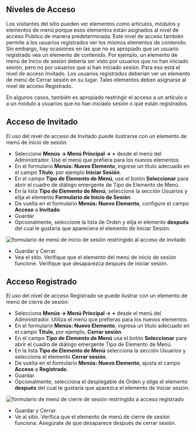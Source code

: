 <!-- Filename: J4.x:Guest_Access / Display title: Acceso de Invitados  -->

## Niveles de Acceso

Los visitantes del sitio pueden ver elementos como artículos, módulos y elementos de menú porque esos elementos están asignados al nivel de acceso Público de manera predeterminada. Este nivel de acceso también permite a los usuarios registrados ver los mismos elementos de contenido. Sin embargo, hay ocasiones en las que no es apropiado que un usuario registrado vea un elemento de contenido. Por ejemplo, un elemento de menú de Inicio de sesión debería ser visto por usuarios que no han iniciado sesión, pero no por usuarios que sí han iniciado sesión. Para eso está el nivel de acceso Invitado. Los usuarios registrados deberían ver un elemento de menú de Cerrar sesión en su lugar. Tales elementos deben asignarse al nivel de acceso Registrado.

En algunos casos, también es apropiado restringir el acceso a un artículo o a un módulo a usuarios que no han iniciado sesión o que están registrados.

## Acceso de Invitado

El uso del nivel de acceso de Invitado puede ilustrarse con un elemento de menú de inicio de sesión:

- Seleccione **Menús → Menú Principal → +** desde el menú del Administrador.
  Use el menú que prefiera para los nuevos elementos.
- En el formulario **Menús: Nuevo Elemento**, ingrese un título adecuado en el
  campo **Título**, por ejemplo **Iniciar Sesión**.
- En el campo **Tipo de Elemento de Menú**, use el botón **Seleccionar** para abrir el
  cuadro de diálogo emergente de Tipo de Elemento de Menú.
- En la lista **Tipo de Elemento de Menú**, seleccione la sección Usuarios y elija el
  elemento **Formulario de Inicio de Sesión**.
- De vuelta en el formulario **Menús: Nuevo Elemento**, configure el campo **Acceso** a
  **Invitado**.
- Guardar
- Opcionalmente, seleccione la lista de Orden y elija el elemento **después**
  del cual le gustaría que apareciera el elemento de Iniciar Sesión.

![formulario de menú de inicio de sesión restringido al acceso de invitado](../../../en/images/users/guest-access-menu-login.png)

- Guardar y Cerrar.
- Vea el sitio. Verifique que el elemento del menú de inicio de sesión funcione. Verifique
  que desaparezca después de iniciar sesión.

## Acceso Registrado

El uso del nivel de acceso Registrado se puede ilustrar con un elemento de menú de cierre de sesión:

- Selecciona **Menús → Menú Principal → +** desde el menú del Administrador. 
  Utiliza el menú que prefieras para los nuevos elementos.
- En el formulario **Menús: Nuevo Elemento**, ingresa un título adecuado en el campo **Título**, por ejemplo, **Cerrar sesión**.
- En el campo **Tipo de Elemento de Menú** usa el botón **Seleccionar** para abrir el cuadro de diálogo emergente Tipo de Elemento de Menú.
- En la lista **Tipo de Elemento de Menú** selecciona la sección Usuarios y selecciona el elemento **Cerrar sesión**.
- De vuelta en el formulario **Menús: Nuevo Elemento**, ajusta el campo **Acceso** a **Registrado**.
- Guardar.
- Opcionalmente, selecciona el desplegable de Orden y elige el elemento **después** del cual te gustaría que aparezca el elemento de Iniciar sesión.

![formulario de menú de cierre de sesión restringido a acceso registrado](../../../en/images/users/guest-access-menu-logout.png)

- Guardar y Cerrar.
- Ve al sitio. Verifica que el elemento de menú de cierre de sesión funciona. Asegúrate de que desaparece después de cerrar sesión.

